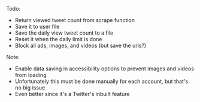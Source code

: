 Todo:
* Return viewed tweet count from scrape function
* Save it to user file
* Save the daily view tweet count to a file
* Reset it when the daily limit is done
* Block all ads, images, and videos (but save the urls?)

Note:
* Enable data saving in accessibility options to prevent images and videos from loading
* Unfortunately this must be done manually for each account, but that's no big issue
* Even better since it's a Twitter's inbuilt feature
